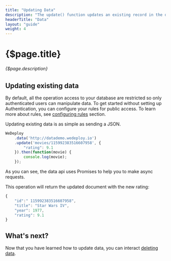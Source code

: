 ```yaml
---
title: "Updating Data"
description: "The update() function updates an existing record in the database using the current attributes. It then returns the newly updated object in the Promise response."
headerTitle: "Data"
layout: "guide"
weight: 4
---
```


# {$page.title}

###### {$page.description}

<article id="1">

## Updating existing data

<aside>

By default, all the operation access to your database are restricted so only authenticated users can manipulate data. To get started without setting up Authentication, you can configure your rules for public access. To learn more about rules, see [configuring rules](/docs/data/configuring-data.html) section.

</aside>

Updating existing data is as simple as sending a JSON.

```javascript
WeDeploy
	.data('http://datademo.wedeploy.io')
	.update('movies/115992383516607958', {
		"rating": 9.1
	}).then(function(movie) {
		console.log(movie);
	});
```

As you can see, the data api uses Promises to help you to make async requests.

This operation will return the updated document with the new rating:

```javascript
{
	"id":" 115992383516607958",
	"title": "Star Wars IV",
	"year": 1977,
	"rating": 9.1
}
```

</article>

## What's next?

Now that you have learned how to update data, you can interact [deleting data](/docs/data/deleting-data.html).
